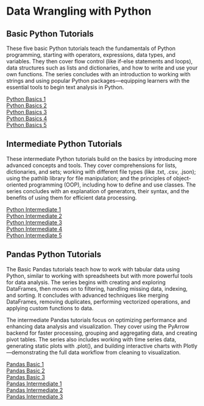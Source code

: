 # Data Wrangling with Python

## Basic Python Tutorials
These five basic Python tutorials teach the fundamentals of Python programming, starting with operators, expressions, data types, and variables. They then cover flow control (like if-else statements and loops), data structures such as lists and dictionaries, and how to write and use your own functions. The series concludes with an introduction to working with strings and using popular Python packages—equipping learners with the essential tools to begin text analysis in Python.


[Python Basics 1](../Python/basic/python-basics-1.ipynb)
<br>
[Python Basics 2](../Python/basic/python-basics-2.ipynb)
<br>
[Python Basics 3](../Python/basic/python-basics-3.ipynb)
<br>
[Python Basics 4](../Python/basic/python-basics-4.ipynb)
<br>
[Python Basics 5](../Python/basic/python-basics-5.ipynb)

## Intermediate Python Tutorials
These intermediate Python tutorials build on the basics by introducing more advanced concepts and tools. They cover comprehensions for lists, dictionaries, and sets; working with different file types (like .txt, .csv, .json); using the pathlib library for file manipulation; and the principles of object-oriented programming (OOP), including how to define and use classes. The series concludes with an explanation of generators, their syntax, and the benefits of using them for efficient data processing.

[Python Intermediate 1](../Python/intermediate/python-intermediate-1.ipynb)
<br>
[Python Intermediate 2](../Python/intermediate/python-intermediate-2.ipynb)
<br>
[Python Intermediate 3](../Python/intermediate/python-intermediate-3.ipynb)
<br>
[Python Intermediate 4](../Python/intermediate/python-intermediate-4.ipynb)
<br>
[Python Intermediate 5](../Python/intermediate/python-intermediate-5.ipynb)

## Pandas Python Tutorials
The Basic Pandas tutorials teach how to work with tabular data using Python, similar to working with spreadsheets but with more powerful tools for data analysis. The series begins with creating and exploring DataFrames, then moves on to filtering, handling missing data, indexing, and sorting. It concludes with advanced techniques like merging DataFrames, removing duplicates, performing vectorized operations, and applying custom functions to data.  

The intermediate Pandas tutorials focus on optimizing performance and enhancing data analysis and visualization. They cover using the PyArrow backend for faster processing, grouping and aggregating data, and creating pivot tables. The series also includes working with time series data, generating static plots with .plot(), and building interactive charts with Plotly—demonstrating the full data workflow from cleaning to visualization.

[Pandas Basic 1](../Python/pandas/pandas-1.ipynb)
<br>
[Pandas Basic 2](../Python/pandas/pandas-2.ipynb)
<br>
[Pandas Basic 3](../Python/pandas/pandas-3.ipynb)
<br>
[Pandas Intermediate 1](../Python/pandas/pandas-intermediate-1.ipynb)
<br>
[Pandas Intermediate 2](../Python/pandas/pandas-intermediate-2.ipynb)
<br>
[Pandas Intermediate 3](../Python/pandas/pandas-intermediate-3.ipynb)